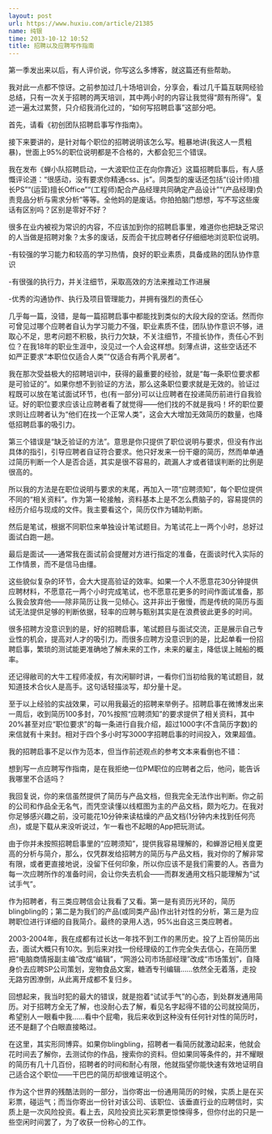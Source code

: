 ```yaml
---
layout: post
url: https://www.huxiu.com/article/21385
name: 纯银
time: 2013-10-12 10:52
title: 招聘以及应聘写作指南
---
```

第一季发出来以后，有人评价说，你写这么多博客，就这篇还有些帮助。

我对此一点都不惊讶。之前参加过几十场培训会，分享会，看过几千篇互联网经验总结，只有一次关于招聘的两天培训，其中两小时的内容让我觉得“颇有所得”。复述一遍太过累赘，只介绍我消化过的，“如何写招聘启事”这部分吧。

首先，请看《初创团队招聘启事写作指南》。

接下来要讲的，是针对每个职位的招聘说明该怎么写。粗暴地讲(我这人一贯粗暴)，世面上95%的职位说明都是不合格的，大都会犯三个错误。

我在发布《蝉小队招聘启动，一大波职位正在向你靠近》这篇招聘启事后，有人感慨评论道：“很感动，没有要求你精通css、js”。同类型的废话还包括“(设计师)擅长PS”“(运营)擅长Office”“(工程师)配合产品经理共同确定产品设计”“(产品经理)负责竞品分析与需求分析”等等。全他妈的是废话。你拍拍脑门想想，写不写这些废话有区别吗？区别是零好不好？

很多在业内被视为常识的内容，不应该加到你的招聘启事里，难道你也把缺乏常识的人当做是招聘对象？太多的废话，反而会干扰应聘者仔仔细细地浏览职位说明。

-有较强的学习能力和较高的学习热情，良好的职业素质，具备成熟的团队协作意识

-有很强的执行力，并关注细节，采取高效的方法来推动工作进展

-优秀的沟通协作、执行及项目管理能力，并拥有强烈的责任心

几乎每一篇，没错，是每一篇招聘启事中都能找到类似的大段大段的空话。然而你可曾见过哪个应聘者自认为学习能力不强，职业素质不佳，团队协作意识不够，进取心不足，思考问题不积极，执行力欠缺，不关注细节，不擅长协作，责任心不到位？在我18年的职业生涯中，没见过一个人会这样想。刻薄点讲，这些空话还不如严正要求“本职位仅适合人类”“仅适合有两个乳房者”。

我在那次受益极大的招聘培训中，获得的最重要的经验，就是“每一条职位要求都是可验证的”。如果你想不到验证的方法，那么这条职位要求就是无效的。验证过程既可以放在笔试面试环节，也(有一部分)可以让应聘者在投递简历前进行自我验证。好的职位要求应该让应聘者看了就觉得——他们找的不就是我吗！坏的职位要求则让应聘者认为“他们在找一个正常人类”，这会大大增加无效简历的数量，也降低招聘启事的吸引力。

第三个错误是“缺乏验证的方法”。意思是你只提供了职位说明与要求，但没有作出具体的指引，引导应聘者自证符合要求。他只好发来一份干瘪的简历，然而单单通过简历判断一个人是否合适，其实是很不容易的，疏漏人才或者错误判断的比例是很高的。

所以我的方法是在职位说明与要求的末尾，再加入一项“应聘须知”，每个职位提供不同的“相关资料”。作为第一轮接触，资料基本上是不怎么费脑子的，容易提供的经历介绍与现成的文件。我主要看这个，简历仅作为辅助判断。

然后是笔试，根据不同职位来单独设计笔试题目。为笔试花上一两个小时，总好过面试白跑一趟。

最后是面试——通常我在面试前会提醒对方进行指定的准备，在面谈时代入实际的工作情景，而不是信马由缰。

这些貌似复杂的环节，会大大提高验证的效率。如果一个人不愿意花30分钟提供应聘材料，不愿意花一两个小时完成笔试，也不愿意花更多的时间作面试准备，那么我会放弃他——除非简历让我一见倾心。这并非出于傲慢，而是传统的简历与面试无法提供足够的判断依据，轻率的应聘与甄别其实是在浪费彼此更多的时间。

很多招聘方没意识到的是，好的招聘启事，笔试题目与面试交流，正是展示自己专业性的机会，提高对人才的吸引力。而很多应聘方没意识到的是，比起单看一份招聘启事，繁琐的测试能更准确地了解未来的工作，未来的雇主，降低误上贼船的概率。

还记得敝司的大牛工程师凌叔，有次闲聊时讲，一看你们当初给我的笔试题目，就知道技术合伙人是高手。这句话轻描淡写，却分量十足。

至于以上经验的实战效果，可以用我最近的招聘来举例子。招聘启事在微博发出来一周后，收到简历100多封，70%按照“应聘须知”的要求提供了相关资料，其中20%甚至对应“职位要求”的每一条进行自我介绍，超过1000字(不含简历字数)的来信就有十来封。相对于四个多小时写3000字招聘启事的时间投入，效果超值。

我的招聘启事不足以作为范本，但当作前述观点的参考文本来看倒也不错：

想到写一点应聘写作指南，是在我拒绝一位PM职位的应聘者之后，他问，能告诉我哪里不合适吗？

我回复说，你的来信虽然提供了简历与产品文档，但我完全无法作出判断。你之前的公司和作品全无名气，而凭空读懂以线框图为主的产品文档，颇为吃力。在我对你足够感兴趣之前，没可能花10分钟来读枯燥的产品文档(1分钟内未找到任何亮点)，或是下载从来没听说过，乍一看也不起眼的App把玩测试。

由于你并未按照招聘启事里的“应聘须知”，提供我容易理解的，和蝉游记相关度更高的分析与简介，那么，仅凭群发给招聘方的简历与产品文档，我对你的了解非常有限，或者更直接地说，没留下任何印象，所以你应该不是我们需要的人。吝啬为每一次应聘所作的准备时间，会让你失去机会——而群发通用文档只能理解为“试试手气”。

作为招聘者，有三类应聘信会让我看了又看。第一是有资历光环的，简历blingbling的；第二是为我们的产品(或同类产品)作出针对性的分析，第三是为应聘职位进行详细的自我简介。最终的录用人选，95%出自这三类应聘者。

2003-2004年，我在成都有过长达一年找不到工作的黑历史。投了上百份简历出去，面试大概只有10次。到后来对找一份经理级的工作完全失去信心，在简历里把“电脑商情报副主编”改成“编辑”，“网游公司市场部经理”改成“市场策划”，自降身价去应聘SP公司策划，宠物食品文案，糖酒专刊编辑……依然全无着落，走投无路穷困潦倒，从此离开成都不复归乡。

回想起来，我当时犯的最大的错误，就是抱着“试试手气”的心态，到处群发通用简历。对于招聘方全无了解，也没耐心去了解，看见名字起得不错的公司就投简历，希望别人一眼看中我……看中个屁嘞，我后来收到这种没有任何针对性的简历时，还不是翻了个白眼直接略过。

在这里，其实形同博弈。如果你blingbling，招聘者一看简历就激动起来，他就会花时间去了解你，去测试你的作品，搜索你的资料。但如果同等条件的，并不耀眼的简历有几十几百份，招聘者的时间和耐心有限，他就指望你能快速有效地证明自己适合这个职位——干巴巴的简历却很难证明这个。

作为这个世界的残酷法则的一部分，当你寄出一份通用简历的时候，实质上是在买彩票，碰运气；而当你寄出一份针对该公司、该职位、该垂直行业的应聘信时，实质上是一次风险投资。看上去，风险投资比买彩票更惊悚得多，但你付出的只是一些空闲时间罢了，为了收获一份称心的工作。

